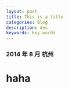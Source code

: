 ```yaml
---
layout: post
title: This is a title
categories: Blog
description: des
keywords: key words
---
```


### 2014 年 8 月 杭州
# haha